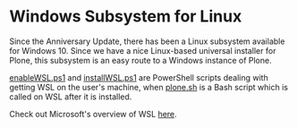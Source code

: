 # Windows Subsystem for Linux

Since the Anniversary Update, there has been a Linux subsystem available for Windows 10. Since we have a nice Linux-based universal installer for Plone, this subsystem is an easy route to a Windows instance of Plone.

[enableWSL.ps1](enableWSL.html) and [installWSL.ps1](installWSL.html) are PowerShell scripts dealing with getting WSL on the user's machine, when [plone.sh](plone-bash.html) is a Bash script which is called on WSL after it is installed.

Check out Microsoft's overview of WSL [here](https://msdn.microsoft.com/en-us/commandline/wsl/about).